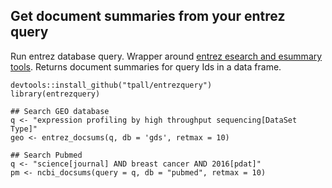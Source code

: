 
## Get document summaries from your entrez query 

Run entrez database query. 
Wrapper around [entrez esearch and esummary tools](https://www.ncbi.nlm.nih.gov/books/NBK25500/#chapter1.Downloading_Document_Summaries). 
Returns document summaries for query Ids in a data frame.

```{r }
devtools::install_github("tpall/entrezquery")
library(entrezquery)

## Search GEO database
q <- "expression profiling by high throughput sequencing[DataSet Type]"
geo <- entrez_docsums(q, db = 'gds', retmax = 10)

## Search Pubmed
q <- "science[journal] AND breast cancer AND 2016[pdat]"
pm <- ncbi_docsums(query = q, db = "pubmed", retmax = 10)
```
